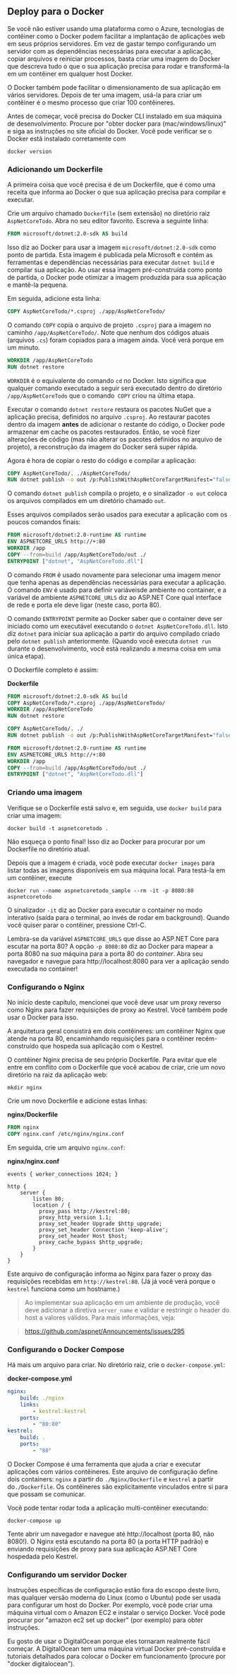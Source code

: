 ## Deploy para o Docker

Se você não estiver usando uma plataforma como o Azure, tecnologias de contêiner como o Docker podem facilitar a implantação de aplicações web em seus próprios servidores. Em vez de gastar tempo configurando um servidor com as dependências necessárias para executar a aplicação, copiar arquivos e reiniciar processos, basta criar uma imagem do Docker que descreva tudo o que o sua aplicação precisa para rodar e transformá-la em um contêiner em qualquer host Docker.

O Docker também pode facilitar o dimensionamento de sua aplicação em vários servidores. Depois de ter uma imagem, usá-la para criar um contêiner é o mesmo processo que criar 100 contêineres.

Antes de começar, você precisa do Docker CLI instalado em sua máquina de desenvolvimento. Procure por "obter docker para (mac/windows/linux)" e siga as instruções no site oficial do Docker. Você pode verificar se o Docker está instalado corretamente com

```
docker version
```

### Adicionando um Dockerfile

A primeira coisa que você precisa é de um Dockerfile, que é como uma receita que informa ao Docker o que sua aplicação precisa para compilar e executar.

Crie um arquivo chamado `Dockerfile` (sem extensão) no diretório raiz `AspNetCoreTodo`. Abra no seu editor favorito. Escreva a seguinte linha:

```dockerfile
FROM microsoft/dotnet:2.0-sdk AS build
```

Isso diz ao Docker para usar a imagem `microsoft/dotnet:2.0-sdk` como ponto de partida. Esta imagem é publicada pela Microsoft e contém as ferramentas e dependências necessárias para executar `dotnet build` e compilar sua aplicação. Ao usar essa imagem pré-construída como ponto de partida, o Docker pode otimizar a imagem produzida para sua aplicação e mantê-la pequena.

Em seguida, adicione esta linha:

```dockerfile
COPY AspNetCoreTodo/*.csproj ./app/AspNetCoreTodo/
```

O comando `COPY` copia o arquivo de projeto `.csproj` para a imagem no caminho `/app/AspNetCoreTodo/`. Note que nenhum dos códigos atuais (arquivos `.cs`) foram copiados para a imagem ainda. Você verá porque em um minuto.

```dockerfile
WORKDIR /app/AspNetCoreTodo
RUN dotnet restore
```

`WORKDIR` é o equivalente do comando `cd` no Docker. Isto significa que qualquer comando executado a seguir será executado dentro do diretório `/app/AspNetCoreTodo` que o comando` COPY` criou na última etapa.

Executar o comando `dotnet restore` restaura os pacotes NuGet que a aplicação precisa, definidos no arquivo `.csproj`. Ao restaurar pacotes dentro da imagem **antes** de adicionar o restante do código, o Docker pode armazenar em cache os pacotes restaurados. Então, se você fizer alterações de código (mas não alterar os pacotes definidos no arquivo de projeto), a reconstrução da imagem do Docker será super rápida.

Agora é hora de copiar o resto do código e compilar a aplicação:

```dockerfile
COPY AspNetCoreTodo/. ./AspNetCoreTodo/
RUN dotnet publish -o out /p:PublishWithAspNetCoreTargetManifest="false"
```

O comando `dotnet publish` compila o projeto, e o sinalizador `-o out` coloca os arquivos compilados em um diretório chamado `out`.

Esses arquivos compilados serão usados ​​para executar a aplicação com os poucos comandos finais:

```dockerfile
FROM microsoft/dotnet:2.0-runtime AS runtime
ENV ASPNETCORE_URLS http://+:80
WORKDIR /app
COPY --from=build /app/AspNetCoreTodo/out ./
ENTRYPOINT ["dotnet", "AspNetCoreTodo.dll"]
```

O comando `FROM` é usado novamente para selecionar uma imagem menor que tenha apenas as dependências necessárias para executar a aplicação. O comando `ENV` é usado para definir variáveis ​​de ambiente no container, e a variável de ambiente `ASPNETCORE_URLS` diz ao ASP.NET Core qual interface de rede e porta ele deve ligar (neste caso, porta 80).

O comando `ENTRYPOINT` permite ao Docker saber que o container deve ser iniciado como um executável executando o `dotnet AspNetCoreTodo.dll`. Isto diz `dotnet` para iniciar sua aplicação a partir do arquivo compilado criado pelo `dotnet publish` anteriormente. (Quando você executa `dotnet run` durante o desenvolvimento, você está realizando a mesma coisa em uma única etapa).

O Dockerfile completo é assim:

**Dockerfile**

```dockerfile
FROM microsoft/dotnet:2.0-sdk AS build
COPY AspNetCoreTodo/*.csproj ./app/AspNetCoreTodo/
WORKDIR /app/AspNetCoreTodo
RUN dotnet restore

COPY AspNetCoreTodo/. ./
RUN dotnet publish -o out /p:PublishWithAspNetCoreTargetManifest="false"

FROM microsoft/dotnet:2.0-runtime AS runtime
ENV ASPNETCORE_URLS http://+:80
WORKDIR /app
COPY --from=build /app/AspNetCoreTodo/out ./
ENTRYPOINT ["dotnet", "AspNetCoreTodo.dll"]
```

### Criando uma imagem

Verifique se o Dockerfile está salvo e, em seguida, use `docker build` para criar uma imagem:

```
docker build -t aspnetcoretodo .
```

Não esqueça o ponto final! Isso diz ao Docker para procurar por um Dockerfile no diretório atual.

Depois que a imagem é criada, você pode executar `docker images` para listar todas as imagens disponíveis em sua máquina local. Para testá-la em um contêiner, execute

```
docker run --name aspnetcoretodo_sample --rm -it -p 8080:80 aspnetcoretodo
```

O sinalizador `-it` diz ao Docker para executar o container no modo interativo (saída para o terminal, ao invés de rodar em background). Quando você quiser parar o contêiner, pressione Ctrl-C.

Lembra-se da variável `ASPNETCORE_URLS` que disse ao ASP.NET Core para escutar na porta 80? A opção `-p 8080:80` diz ao Docker para mapear a porta 8080 na *sua* máquina para a porta 80 do *container*. Abra seu navegador e navegue para http://localhost:8080 para ver a aplicação sendo executada no container!

### Configurando o Nginx

No início deste capítulo, mencionei que você deve usar um proxy reverso como Nginx para fazer requisições de proxy ao Kestrel. Você também pode usar o Docker para isso.

A arquitetura geral consistirá em dois contêineres: um contêiner Nginx que atende na porta 80, encaminhando requisições para o contêiner recém-construído que hospeda sua aplicação com o Kestrel.

O contêiner Nginx precisa de seu próprio Dockerfile. Para evitar que ele entre em conflito com o Dockerfile que você acabou de criar, crie um novo diretório na raiz da aplicação web:

```
mkdir nginx
```

Crie um novo Dockerfile e adicione estas linhas:

**nginx/Dockerfile**

```dockerfile
FROM nginx
COPY nginx.conf /etc/nginx/nginx.conf
```

Em seguida, crie um arquivo `nginx.conf`:

**nginx/nginx.conf**

```
events { worker_connections 1024; }

http {
    server {
        listen 80;
        location / {
          proxy_pass http://kestrel:80;
          proxy_http_version 1.1;
          proxy_set_header Upgrade $http_upgrade;
          proxy_set_header Connection 'keep-alive';
          proxy_set_header Host $host;
          proxy_cache_bypass $http_upgrade;
        }
    }
}
```

Este arquivo de configuração informa ao Nginx para fazer o proxy das requisições recebidas em `http://kestrel:80`. (Já já você verá porque o `kestrel` funciona como um hostname.)

> Ao implementar sua aplicação em um ambiente de produção, você deve adicionar a diretiva `server_name` e validar e restringir o header do host a valores válidos. Para mais informações, veja:

> https://github.com/aspnet/Announcements/issues/295

### Configurando o Docker Compose

Há mais um arquivo para criar. No diretório raiz, crie o `docker-compose.yml`:

**docker-compose.yml**

```yaml
nginx:
    build: ./nginx
    links:
        - kestrel:kestrel
    ports:
        - "80:80"
kestrel:
    build: .
    ports:
        - "80"
```

O Docker Compose é uma ferramenta que ajuda a criar e executar aplicações com vários contêineres. Este arquivo de configuração define dois containers: `nginx` a partir do `./Nginx/Dockerfile` e `kestrel` a partir do`./Dockerfile`. Os contêineres são explicitamente vinculados entre si para que possam se comunicar.

Você pode tentar rodar toda a aplicação multi-contêiner executando:

```
docker-compose up
```

Tente abrir um navegador e navegue até http://localhost (porta 80, não 8080!). O Nginx está escutando na porta 80 (a porta HTTP padrão) e enviando requisições de proxy para sua aplicação ASP.NET Core hospedada pelo Kestrel.

### Configurando um servidor Docker

Instruções específicas de configuração estão fora do escopo deste livro, mas qualquer versão moderna do Linux (como o Ubuntu) pode ser usada para configurar um host do Docker. Por exemplo, você pode criar uma máquina virtual com o Amazon EC2 e instalar o serviço Docker. Você pode procurar por "amazon ec2 set up docker" (por exemplo) para obter instruções.

Eu gosto de usar o DigitalOcean porque eles tornaram realmente fácil começar. A DigitalOcean tem uma máquina virtual Docker pré-construída e tutoriais detalhados para colocar o Docker em funcionamento (procure por "docker digitalocean").
